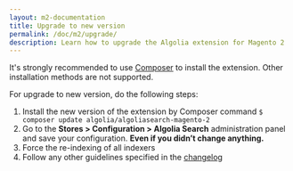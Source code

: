```yaml
---
layout: m2-documentation
title: Upgrade to new version
permalink: /doc/m2/upgrade/
description: Learn how to upgrade the Algolia extension for Magento 2
---
```


It's strongly recommended to use [Composer](https://getcomposer.org) to install the extension. Other installation methods are not supported.

For upgrade to new version, do the following steps:

1. Install the new version of the extension by Composer command <code>$ composer update algolia/algoliasearch-magento-2</code>
3. Go to the **Stores > Configuration > Algolia Search** administration panel and save your configuration. **Even if you didn’t change anything.**
4. Force the re-indexing of all indexers
5. Follow any other guidelines specified in the [changelog](https://github.com/algolia/algoliasearch-magento-2/blob/master/CHANGELOG.md)
